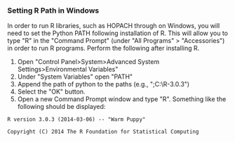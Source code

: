 ### Setting R Path in Windows ###

In order to run R libraries, such as HOPACH through on Windows, you will need to set the Python PATH following installation of R. This will allow you to type "R" in the "Command Prompt" (under "All Programs" > "Accessories") in order to run R programs. Perform the following after installing R.

  1. Open "Control Panel>System>Advanced System Settings>Environmental Variables"
  1. Under "System Variables" open "PATH"
  1. Append the path of python to the paths (e.g., ";C:\R-3.0.3")
  1. Select the "OK" button.
  1. Open a new Command Prompt window and type "R". Something like the following should be displayed:

`R version 3.0.3 (2014-03-06) -- "Warm Puppy"`

`Copyright (C) 2014 The R Foundation for Statistical Computing`